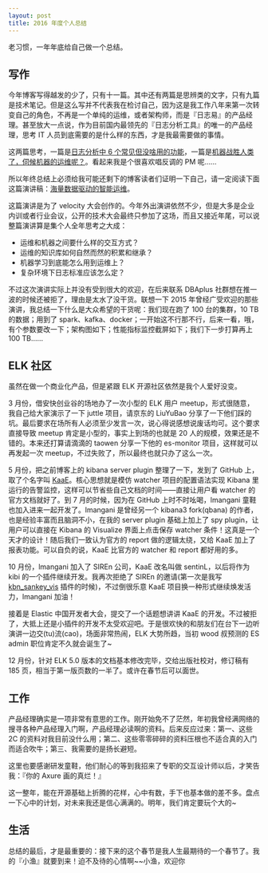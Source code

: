 ```yaml
---
layout: post
title: 2016 年度个人总结
---
```


老习惯，一年年底给自己做一个总结。

## 写作

今年博客写得越发的少了，只有十一篇。其中还有两篇是思辨类的文字，只有九篇是技术笔记。但是这么写并不代表我在检讨自己，因为这是我工作八年来第一次转变自己的角色，不再是一个单纯的运维，或者架构师，而是『日志易』的产品经理。甚至放大一点说，作为目前国内最领先的『日志分析工具』的唯一的产品经理，思考 IT 人员到底需要的是什么样的东西，才是我最需要做的事情。

这两篇思考，一篇是[日志分析中 6 个常见但没啥用的功能](http://chenlinux.com/2016/11/15/important-unuseful-feature-in-log-analysis/)，一篇是[机器战胜人类了，伺候机器的运维呢？](http://chenlinux.com/2016/03/19/machine-vs-ops/)。看起来我是个很喜欢唱反调的 PM 呢……

所以年终总结上必须给我可能还剩下的博客读者们证明一下自己，请一定阅读下面这篇演讲稿：[海量数据驱动的智能运维](https://sway.com/xpkkQ2ifSS7D8CTa)。

这篇演讲是为了 velocity 大会创作的。今年外出演讲依然不少，但是大多是企业内训或者行业会议，公开的技术大会最终只参加了这场，而且又接近年尾，可以说整篇演讲算是集个人全年思考之大成：

* 运维和机器之间要什么样的交互方式？
* 运维的知识库如何自然而然的积累和继承？
* 机器学习到底能怎么用到运维上？
* 复杂环境下日志标准应该怎么定？

不过这次演讲实际上并没有受到很大的欢迎，在后来联系 DBAplus 社群想在推一波的时候还被拒了，理由是太水了没干货。联想一下 2015 年曾经广受欢迎的那些演讲，我总结一下什么是大众希望的干货呢：我们现在跑了 100 台的集群，10 TB 的数据；用到了 spark、kafka、docker；一开始这不行那不行，后来一看，哦，有个参数要改一下；架构图如下；性能指标监控截屏如下；我们下一步打算再上 100 TB……

## ELK 社区

虽然在做一个商业化产品，但是紧跟 ELK 开源社区依然是我个人爱好没变。

3 月份，借安快创业谷的场地办了一次小型的 ELK 用户 meetup，形式很随意，我自己给大家演示了一下 juttle 项目，请京东的 LiuYuBao 分享了一下他们踩的坑。最后要求在场所有人必须至少发言一次，说心得说感想说废话均可。这个要求直接导致 meetup 肯定是小型的，事实上到场的也就是 20 人的规模，效果还是不错的。本来还打算请滴滴的 taowen 分享一下他的 es-monitor 项目，这样就可以再发起一次 meetup，不过失败了，所以最终也就只办了这么一次。

5 月份，把之前博客上的 kibana server plugin 整理了一下，发到了 GitHub 上，取了个名字叫 [KaaE](https://github.com/chenryn/kaae)。核心思想就是模仿 watcher 项目的配置语法实现 Kibana 里运行的告警监控，这样可以节省些自己文档的时间——直接让用户看 watcher 的官方文档就好了。到 7 月的时候，因为在 GitHub 上时不时吆喝，lmangani 童鞋也加入进来一起开发了。lmangani 是曾经另一个 kibana3 fork(qbana) 的作者，也是经验丰富而且脑洞不小，在我的 server plugin 基础上加上了 spy plugin，让用户可以直接在 Kibana 的 Visualize 界面上点击保存 watcher 条件！这真是一个天才的设计！随后我们一致认为官方的 report 做的逻辑太绕，又给 KaaE 加上了报表功能。可以自负的说，KaaE 比官方的 watcher 和 report 都好用的多。

10 月份，lmangani 加入了 SIREn 公司，KaaE 改名叫做 sentinL，以后将作为 kibi 的一个插件继续开发。我再次拒绝了 SIREn 的邀请(第一次是我写 [kbn_sankey_vis](https://github.com/chenryn/kbn_sankey_vis) 插件的时候)，不过倒很乐意 KaaE 项目换一种形式继续焕发活力，lmangani 加油！

接着是 Elastic 中国开发者大会，提交了一个话题想讲讲 KaaE 的开发。不过被拒了，大抵上还是小插件的开发不太受欢迎吧。于是很欢快的和朋友们在台下一边听演讲一边交(tu)流(cao)，场面非常热闹，ELK 大势所趋，当初 wood 叔预测的 ES admin 职位肯定不久就会诞生了~

12 月份，针对 ELK 5.0 版本的文档基本修改完毕，交给出版社校对，修订稿有 185 页，相当于第一版页数的一半了。或许在春节后可以面世。

## 工作

产品经理确实是一项非常有意思的工作。刚开始免不了茫然，年初我曾经满网络的搜寻各种产品经理入门啊，产品经理必读啊的资料。后来反应过来：第一、这些 2C 的资料对我目前没什么用；第二、这些零零碎碎的资料压根也不适合真的入门而适合吹牛；第三、我需要的是扬长避短。

这里也要感谢研发童鞋，他们耐心的等到我招来了专职的交互设计师以后，才笑告我：『你的 Axure 画的真烂！』

这一整年，能在开源基础上折腾的花样，心中有数，手下也基本做的差不多。盘点一下心中的计划，对未来我还是信心满满的。明年，我们肯定要玩个大的~

## 生活

总结的最后，才是最重要的：接下来的这个春节是我人生最期待的一个春节了。我的『小渔』就要到来！迫不及待的心情啊~~小渔，欢迎你

